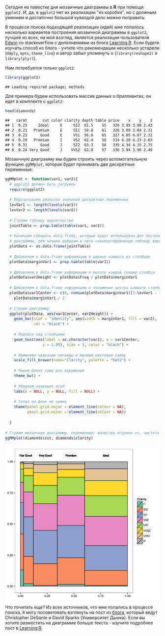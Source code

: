 <!--
.. title: Мозаичные диаграммы в ggplot2
.. slug: mosaic-plot
.. date: 2014-11-03 00:00:00 UTC+03:00
.. tags: 
.. category: 
.. link: 
.. description: 
.. type: text
-->

Сегодня на повестке дня мозаичные диаграммы в **R** при помощи `ggplot2`. И,
да, в `ggplot2` нет их реализации "из коробки", но с должным умением и
достаточно большой кувалдой дело можно поправить.

В процессе поиска подходящей реализации (идей) мне попалось несколько вариантов
построения мозаичной диаграммы в `ggplot2`, лучшей из всех, на мой вззгляд,
является реализация пользователя [Edwin][1] со stackoverflow с дополнениями из
блога [Learning R][2]. Если будете изучать способ из блога - учтите что
рекомендации несколько устарели (`ddply`, `opts`, `theme_line`) и автор забыл
упомянуть о (`library(reshape2)` и `library(plyr)`).

Нам потребуется только `ggplot2`:

```r
library(ggplot2)
```

```
## Loading required package: methods
```

Для примера будем использовать массив данных о бриллиантах, он идет в комплекте
с `ggplot2`:

```r
head(diamonds)
```

```
##   carat       cut color clarity depth table price    x    y    z
## 1  0.23     Ideal     E     SI2  61.5    55   326 3.95 3.98 2.43
## 2  0.21   Premium     E     SI1  59.8    61   326 3.89 3.84 2.31
## 3  0.23      Good     E     VS1  56.9    65   327 4.05 4.07 2.31
## 4  0.29   Premium     I     VS2  62.4    58   334 4.20 4.23 2.63
## 5  0.31      Good     J     SI2  63.3    58   335 4.34 4.35 2.75
## 6  0.24 Very Good     J    VVS2  62.8    57   336 3.94 3.96 2.48
```

Мозаичную диаграмму мы будем строить через вспомогательную функцию `ggMMplot`,
которая будет принимать две дискретные переменные:

```r
ggMMplot <- function(var1, var2){
  # ggplot2 должен быть загружен
  require(ggplot2)

  # Подсчитываем диапазон значений дискретных переменных
  levVar1 <- length(levels(var1))
  levVar2 <- length(levels(var2))

  # Строим таблицу вероятностей
  jointTable <- prop.table(table(var1, var2))

  # Начинаем собирать data.frame, который будет использован для построения
  # диаграммы, для начала добавим в него сконвертированную таблицу вероятностей
  plotData <- as.data.frame(jointTable)

  # Добавляем в data.frame информацию о ширине каждого из столбцов
  plotData$marginVar1 <- prop.table(table(var1))

  # Добавляем в data.frame информацию о высоте каждой секции столбца
  plotData$var2Height <- plotData$Freq / plotData$marginVar1

  # Добавляем в data.frame информацию о положении центра каждого столбца
  plotData$var1Center <- c(0, cumsum(plotData$marginVar1)[1:levVar1 - 1]) +
    plotData$marginVar1 / 2

  # Строим диаграмму
  ggplot(plotData, aes(var1Center, var2Height)) +
    geom_bar(stat = "identity", aes(width = marginVar1, fill = var2),
             col = "black") +

    # Подписи над столбцами
    geom_text(aes(label = as.character(var1), x = var1Center,
                 y = 1.05), size = 3, color = "black") +

    # Изменяем название легенды и меняем цветовую схему
    scale_fill_brewer(name="Clarity", palette = "Set2") +

    # Черно-белая тема для окружения
    theme_bw() +

    # Убираем названия осей
    labs(x = NULL, y = NULL, fill = NULL) +

    # Сетка на фоне не нужна
    theme(panel.grid.major = element_line(colour = NA),
          panel.grid.minor = element_line(colour = NA))

  }

# Строим мозаичную диаграмму, переменные: качество огранки vs. чистота
ggMMplot(diamonds$cut, diamonds$clarity)
```

![center](/images/2014/11/03/mosaic-plot/unnamed-chunk-1-1.png)

Что почитать еще? Из всех источников, что мне попались в процессе поиска, я
могу посоветовать взглянуть на пост из [блога][3], который ведут
Christopher DeSante и David Sparks (Университет Дьюка). Если вы
хотите разместить на диаграмме больше текста - изучите подробнее пост в
[Learning R][2].

  [1]: http://stackoverflow.com/a/19258045 "Edwin's answer"
  [2]: http://learnr.wordpress.com/2009/03/29/ggplot2_marimekko_mosaic_chart/
  [3]: http://is-r.tumblr.com/post/33290921643/simple-marimekko-mosaic-plots
